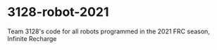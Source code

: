 # 3128-robot-2021
Team 3128's code for all robots programmed in the 2021 FRC season, Infinite Recharge
